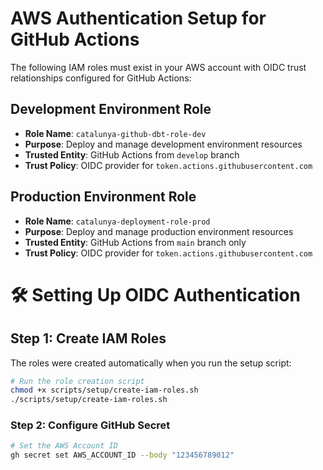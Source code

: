# AWS Authentication Setup for GitHub Actions

The following IAM roles must exist in your AWS account with OIDC trust relationships configured for GitHub Actions:

## Development Environment Role
- **Role Name**: `catalunya-github-dbt-role-dev`
- **Purpose**: Deploy and manage development environment resources
- **Trusted Entity**: GitHub Actions from `develop` branch
- **Trust Policy**: OIDC provider for `token.actions.githubusercontent.com`

## Production Environment Role  
- **Role Name**: `catalunya-deployment-role-prod`
- **Purpose**: Deploy and manage production environment resources
- **Trusted Entity**: GitHub Actions from `main` branch only
- **Trust Policy**: OIDC provider for `token.actions.githubusercontent.com`

# 🛠️ Setting Up OIDC Authentication


## Step 1: Create IAM Roles

The roles were created automatically when you run the setup script:

```bash
# Run the role creation script
chmod +x scripts/setup/create-iam-roles.sh
./scripts/setup/create-iam-roles.sh
```


### Step 2: Configure GitHub Secret

```bash
# Set the AWS Account ID
gh secret set AWS_ACCOUNT_ID --body "123456789012"
```

